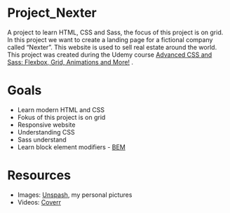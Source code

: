 # Project_Nexter
A project to learn HTML, CSS and Sass, the focus of this project is on grid.
In this project we want to create a landing page for a fictional company called “Nexter”. This website is used to sell real estate around the world.
This project was created during the Udemy course [Advanced CSS and Sass: Flexbox, Grid, Animations and More!](https://www.udemy.com/course/advanced-css-and-sass/) .


# Goals
- Learn modern HTML and CSS
- Fokus of this project is on grid
- Responsive website
- Understanding CSS
- Sass understand
- Learn block element modifiers - [BEM](http://getbem.com/) 

# Resources

- Images: [Unspash](https://unsplash.com), my personal pictures
- Videos: [Coverr](https//coverr.co/)





